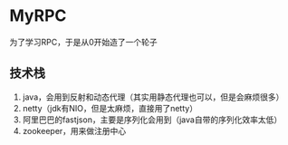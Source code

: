 # MyRPC

为了学习RPC，于是从0开始造了一个轮子

## 技术栈

1. java，会用到反射和动态代理（其实用静态代理也可以，但是会麻烦很多）
2. netty（jdk有NIO，但是太麻烦，直接用了netty）
3. 阿里巴巴的fastjson，主要是序列化会用到（java自带的序列化效率太低）
4. zookeeper，用来做注册中心

